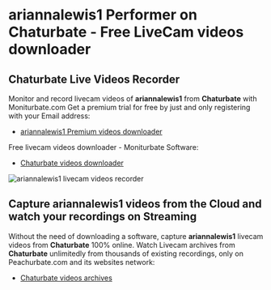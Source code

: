# ariannalewis1 Performer on Chaturbate - Free LiveCam videos downloader

## Chaturbate Live Videos Recorder

Monitor and record livecam videos of **ariannalewis1** from **Chaturbate** with Moniturbate.com
Get a premium trial for free by just and only registering with your Email address:
* [ariannalewis1 Premium videos downloader](https://moniturbate.com/request-demo-licence-key.html)

Free livecam videos downloader - Moniturbate Software:
* [Chaturbate videos downloader](https://moniturbate.com/moniturbate-download-software.html)

![ariannalewis1 livecam videos recorder](https://peachurnet.com/templates/moniturbate-software.png)


## Capture ariannalewis1 videos from the Cloud and watch your recordings on Streaming

Without the need of downloading a software, capture **ariannalewis1** livecam videos from **Chaturbate** 100% online.
Watch Livecam archives from **Chaturbate** unlimitedly from thousands of existing recordings, only on Peachurbate.com and its websites network:
* [Chaturbate videos archives](https://peachurnet.com/)